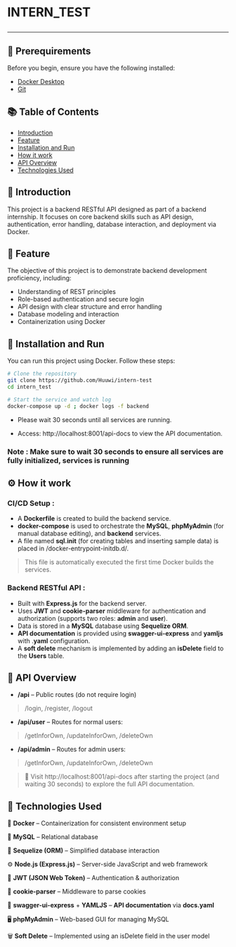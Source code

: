 # INTERN_TEST <hr>

## 📌 Prerequirements

Before you begin, ensure you have the following installed:

- [Docker Desktop](https://www.docker.com/products/docker-desktop/)
- [Git](https://git-scm.com/)

## 📚 Table of Contents

- [Introduction](#🧾-introduction)
- [Feature ](#🎯-feature)
- [Installation and Run](#🚀-installation-and-run)
- [How it work](#⚙️-how-it-work)
- [API Overview](#📡-api-overview)
- [Technologies Used](#🧰-technologies-used)

## 🧾 Introduction

This project is a backend RESTful API designed as part of a backend internship. It focuses on core backend skills such as API design, authentication, error handling, database interaction, and deployment via Docker.

## 🎯 Feature

The objective of this project is to demonstrate backend development proficiency, including:

- Understanding of REST principles
- Role-based authentication and secure login
- API design with clear structure and error handling
- Database modeling and interaction
- Containerization using Docker

## 🚀 Installation and Run

You can run this project using Docker. Follow these steps:

```bash
# Clone the repository
git clone https://github.com/Huuwi/intern-test
cd intern_test

# Start the service and watch log
docker-compose up -d ; docker logs -f backend

```

- Please wait 30 seconds until all services are running.

- Access: http://localhost:8001/api-docs to view the API documentation.
### Note : Make sure to wait 30 seconds to ensure all services are fully initialized, services is running 
## ⚙️ How it work
### CI/CD Setup : 
- A **Dockerfile** is created to build the backend service.
- **docker-compose** is used to orchestrate the **MySQL**, **phpMyAdmin** (for manual database editing), and **backend** services.
- A file named **sql.init** (for creating tables and inserting sample data) is placed in /docker-entrypoint-initdb.d/.
> This file is automatically executed the first time Docker builds the services.
### Backend RESTful API : 
- Built with **Express.js** for the backend server.
- Uses **JWT** and **cookie-parser** middleware for authentication and authorization (supports two roles: **admin** and **user**).
- Data is stored in a **MySQL** database using **Sequelize ORM**.
- **API documentation** is provided using **swagger-ui-express** and **yamljs** with .**yaml** configuration.
- A **soft delete** mechanism is implemented by adding an **isDelete** field to the **Users** table.


## 📡 API Overview
- **/api** – Public routes (do not require login)
>/login, /register, /logout
- **/api/user** – Routes for normal users:
>/getInforOwn, /updateInforOwn, /deleteOwn

- **/api/admin** – Routes for admin users:
> /getInforOwn, /updateInforOwn, /deleteOwn

> 📘 Visit http://localhost:8001/api-docs after starting the project (and waiting 30 seconds) to explore the full API documentation.
## 🧰 Technologies Used
🐳 **Docker** – Containerization for consistent environment setup

🐬 **MySQL** – Relational database

🔗 **Sequelize (ORM)** – Simplified database interaction

⚙️ **Node.js (Express.js)** – Server-side JavaScript and web framework

🔐 **JWT (JSON Web Token)** – Authentication & authorization

🍪 **cookie-parser** – Middleware to parse cookies

🧾 **swagger-ui-express** + **YAMLJS** – **API documentation** via **docs.yaml**

🖥️ **phpMyAdmin** – Web-based GUI for managing MySQL

🗑️ **Soft Delete** – Implemented using an isDelete field in the user model







